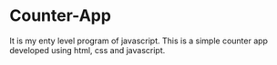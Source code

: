 # Counter-App
It is my enty level program of javascript.
This is a simple counter app developed using html, css and javascript. 

